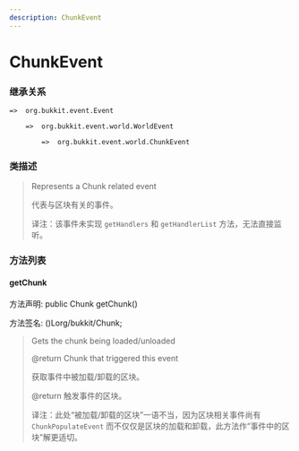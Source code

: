```yaml
---
description: ChunkEvent
---
```


# ChunkEvent

### 继承关系

    =>  org.bukkit.event.Event

        =>  org.bukkit.event.world.WorldEvent

            =>  org.bukkit.event.world.ChunkEvent

### 类描述

> Represents a Chunk related event
>
> 
>
> 代表与区块有关的事件。
>
> 
>
> 译注：该事件未实现 `getHandlers` 和 `getHandlerList` 方法，无法直接监听。

### 方法列表

#### getChunk

方法声明: public Chunk getChunk()

方法签名: ()Lorg/bukkit/Chunk;

> Gets the chunk being loaded/unloaded
>
> @return Chunk that triggered this event
>
> 
>
> 获取事件中被加载/卸载的区块。
>
> @return 触发事件的区块。
>
> 
>
> 译注：此处“被加载/卸载的区块”一语不当，因为区块相关事件尚有 `ChunkPopulateEvent` 而不仅仅是区块的加载和卸载，此方法作“事件中的区块”解更适切。